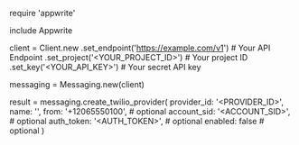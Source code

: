 require 'appwrite'

include Appwrite

client = Client.new
    .set_endpoint('https://example.com/v1') # Your API Endpoint
    .set_project('<YOUR_PROJECT_ID>') # Your project ID
    .set_key('<YOUR_API_KEY>') # Your secret API key

messaging = Messaging.new(client)

result = messaging.create_twilio_provider(
    provider_id: '<PROVIDER_ID>',
    name: '<NAME>',
    from: '+12065550100', # optional
    account_sid: '<ACCOUNT_SID>', # optional
    auth_token: '<AUTH_TOKEN>', # optional
    enabled: false # optional
)
